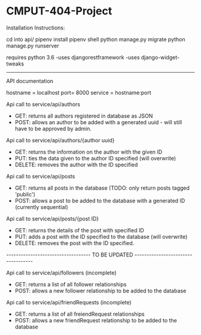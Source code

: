 # CMPUT-404-Project

Installation Instructions:

  cd into api/
  pipenv install
  pipenv shell
  python manage.py migrate
  python manage.py runserver
  
  requires python 3.6
    -uses djangorestframework
    -uses django-widget-tweaks

------------------------------------------------------------------------------------------------------
API documentation

hostname = localhost
port= 8000
service = hostname:port

Api call to service/api/authors
  - GET: returns all authors registered in database as JSON
  - POST: allows an author to be added with a generated uuid - will still have to be approved by admin.

Api call to service/api/authors/{author uuid}
  - GET: returns the information on the author with the given ID
  - PUT: ties the data given to the author ID specified (will overwrite)
  - DELETE: removes the author with the ID specified

Api call to service/api/posts
  - GET: returns all posts in the database (TODO: only return posts tagged 'public')
  - POST: allows a post to be added to the database with a generated ID (currently sequential)
  
Api call to service/api/posts/{post ID}
  - GET: returns the details of the post with specified ID
  - PUT: adds a post with the ID specified to the database (will overwrite)
  - DELETE: removes the post with the ID specified.
  
----------------------------------- TO BE UPDATED -----------------------------------
  
Api call to service/api/followers (incomplete)
  - GET: returns a list of all follower relationships
  - POST: allows a new follower relationship to be added to the database
  
Api call to service/api/friendRequests (incomplete)
  - GET: returns a list of all freiendRequest relationships
  - POST: allows a new friendRequest relationship to be added to the database
